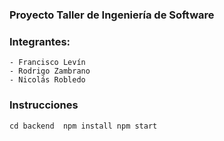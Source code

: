 
### Proyecto Taller de Ingeniería de Software

### Integrantes: 
	- Francisco Levín 	
	- Rodrigo Zambrano
	- Nicolás Robledo


### Instrucciones
`
cd backend 
npm install
npm start
`

